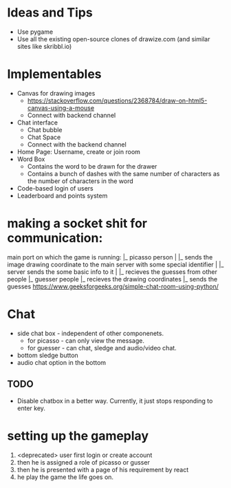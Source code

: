 # Ideas and Tips
- Use pygame
- Use all the existing open-source clones of drawize.com (and similar sites like skribbl.io)

# Implementables
- Canvas for drawing images
   - https://stackoverflow.com/questions/2368784/draw-on-html5-canvas-using-a-mouse
   - Connect with backend channel
- Chat interface
   - Chat bubble
   - Chat Space
   - Connect with the backend channel
- Home Page: Username, create or join room
- Word Box
   - Contains the word to be drawn for the drawer
   - Contains a bunch of dashes with the same number of characters as the number of characters in the word
- Code-based login of users
- Leaderboard and points system

# making a socket shit for communication:

main port on which the game is running:
    |_ picasso person
    |    |_ sends the image drawing coordinate to the main server with some special identifier 
    |    |_ server sends the some basic info to it
    |    |_ recieves the guesses from other people
    |_ guesser people
         |_ recieves the drawing coordinates 
         |_ sends the guesses
https://www.geeksforgeeks.org/simple-chat-room-using-python/

# Chat 
- side chat box - independent of other componenets.
    - for picasso - can only view the message.
    - for guesser - can chat, sledge and audio/video chat.
- bottom sledge button
- audio chat option in the bottom 
## TODO
- Disable chatbox in a better way. Currently, it just stops responding to enter key.

# setting up the gameplay
1. \<deprecated\> user first login or create account 
2. then he is assigned a role of picasso or gusser
3. then he is presented with a page of his requirement by react
4. he play the game the life goes on.
